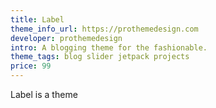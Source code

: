 ```yaml
---
title: Label
theme_info_url: https://prothemedesign.com
developer: prothemedesign
intro: A blogging theme for the fashionable.
theme_tags: blog slider jetpack projects
price: 99
---
```

Label is a theme
